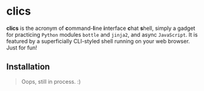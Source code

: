 clics
=====

**clics** is the acronym of **c**ommand-**l**ine **i**nterface **c**hat **s**hell, simply a gadget for practicing `Python` modules `bottle` and `jinja2`, and async `JavaScript`. It is featured by a superficially CLI-styled shell running on your web browser. Just for fun!

Installation
------------

> Oops, still in process. :)